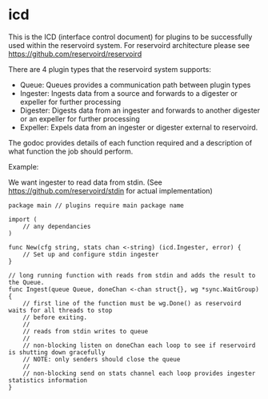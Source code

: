 # icd

This is the ICD (interface control document) for plugins to be successfully
used within the reservoird system. For reservoird architecture please see
https://github.com/reservoird/reservoird

There are 4 plugin types that the reservoird system supports:

- Queue: Queues provides a communication path between plugin types
- Ingester: Ingests data from a source and forwards to a digester or expeller for further processing
- Digester: Digests data from an ingester and forwards to another digester or an expeller for further processing
- Expeller: Expels data from an ingester or digester external to reservoird.

The godoc provides details of each function required and a description of what function the job should perform.

Example:

We want ingester to read data from stdin. (See https://github.com/reservoird/stdin for actual implementation)

```
package main // plugins require main package name

import (
    // any dependancies
)

func New(cfg string, stats chan <-string) (icd.Ingester, error) {
    // Set up and configure stdin ingester
}

// long running function with reads from stdin and adds the result to the Queue.
func Ingest(queue Queue, doneChan <-chan struct{}, wg *sync.WaitGroup) {
    // first line of the function must be wg.Done() as reservoird waits for all threads to stop
    // before exiting.
    //
    // reads from stdin writes to queue
    //
    // non-blocking listen on doneChan each loop to see if reservoird is shutting down gracefully
    // NOTE: only senders should close the queue
    //
    // non-blocking send on stats channel each loop provides ingester statistics information
}
```
